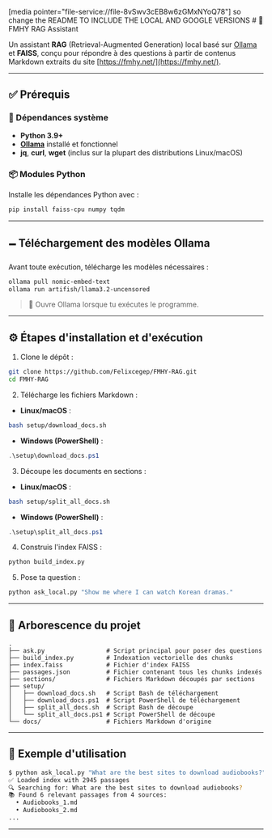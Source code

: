 [media pointer="file-service://file-8vSwv3cEB8w6zGMxNYoQ78"]
so change the README TO INCLUDE THE LOCAL AND GOOGLE VERSIONS # 🧠 FMHY RAG Assistant

Un assistant **RAG** (Retrieval-Augmented Generation) local basé sur [Ollama](https://ollama.com/) et **FAISS**, conçu pour répondre à des questions à partir de contenus Markdown extraits du site [https://fmhy.net/](https://fmhy.net/).

---

## ✅ Prérequis

### 🧩 Dépendances système

* **Python 3.9+**
* **[Ollama](https://ollama.com/download)** installé et fonctionnel
* **jq**, **curl**, **wget** (inclus sur la plupart des distributions Linux/macOS)

### 📦 Modules Python

Installe les dépendances Python avec :

```bash
pip install faiss-cpu numpy tqdm
```

---

## 🗕️ Téléchargement des modèles Ollama

Avant toute exécution, télécharge les modèles nécessaires :

```bash
ollama pull nomic-embed-text
ollama run artifish/llama3.2-uncensored
```

> 🚪 Ouvre Ollama lorsque tu exécutes le programme.

---

## ⚙️ Étapes d'installation et d'exécution

1. Clone le dépôt :

```bash
git clone https://github.com/Felixcegep/FMHY-RAG.git
cd FMHY-RAG
```

2. Télécharge les fichiers Markdown :

* **Linux/macOS** :

```bash
bash setup/download_docs.sh
```

* **Windows (PowerShell)** :

```powershell
.\setup\download_docs.ps1
```

3. Découpe les documents en sections :

* **Linux/macOS** :

```bash
bash setup/split_all_docs.sh
```

* **Windows (PowerShell)** :

```powershell
.\setup\split_all_docs.ps1
```

4. Construis l'index FAISS :

```bash
python build_index.py
```

5. Pose ta question :

```bash
python ask_local.py "Show me where I can watch Korean dramas."
```

---

## 📁 Arborescence du projet

```
.
├── ask.py                 # Script principal pour poser des questions
├── build_index.py         # Indexation vectorielle des chunks
├── index.faiss            # Fichier d'index FAISS
├── passages.json          # Fichier contenant tous les chunks indexés
├── sections/              # Fichiers Markdown découpés par sections
├── setup/
│   ├── download_docs.sh   # Script Bash de téléchargement
│   ├── download_docs.ps1  # Script PowerShell de téléchargement
│   ├── split_all_docs.sh  # Script Bash de découpe
│   └── split_all_docs.ps1 # Script PowerShell de découpe
└── docs/                  # Fichiers Markdown d'origine
```

---

## 💬 Exemple d'utilisation

```bash
$ python ask_local.py "What are the best sites to download audiobooks?"
✅ Loaded index with 2945 passages
🔍 Searching for: What are the best sites to download audiobooks?
📚 Found 6 relevant passages from 4 sources:
  • Audiobooks_1.md
  • Audiobooks_2.md
...
```

---
